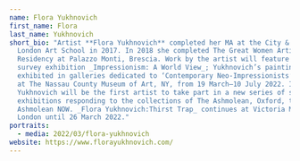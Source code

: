 ```yaml
---
name: Flora Yukhnovich
first_name: Flora
last_name: Yukhnovich
short_bio: "Artist **Flora Yukhnovich** completed her MA at the City & Guilds of
  London Art School in 2017. In 2018 she completed The Great Women Artists
  Residency at Palazzo Monti, Brescia. Work by the artist will feature in the
  survey exhibition _Impressionism: A World View_; Yukhnovich’s painting will be
  exhibited in galleries dedicated to ‘Contemporary Neo-Impressionists’, on view
  at The Nassau County Museum of Art, NY, from 19 March–10 July 2022. In 2023
  Yukhnovich will be the first artist to take part in a new series of solo
  exhibitions responding to the collections of The Ashmolean, Oxford, titled
  Ashmolean NOW. _Flora Yukhnovich:Thirst Trap_ continues at Victoria Miro,
  London until 26 March 2022."
portraits:
  - media: 2022/03/flora-yukhnovich
website: https://www.florayukhnovich.com/
---
```

